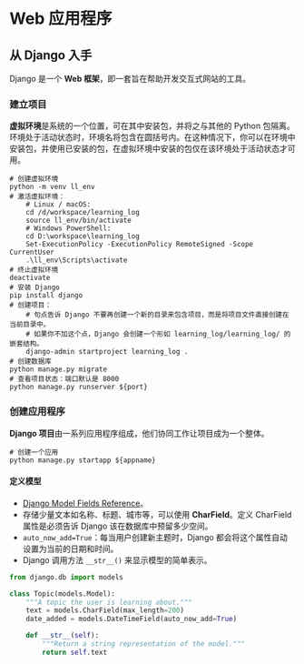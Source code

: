 # Web 应用程序

## 从 Django 入手

Django 是一个 **Web 框架**，即一套旨在帮助开发交互式网站的工具。

### 建立项目

**虚拟环境**是系统的一个位置，可在其中安装包，并将之与其他的 Python 包隔离。环境处于活动状态时，环境名将包含在圆括号内。在这种情况下，你可以在环境中安装包，并使用已安装的包，在虚拟环境中安装的包仅在该环境处于活动状态才可用。

```shell
# 创建虚拟环境
python -m venv ll_env
# 激活虚拟环境：
    # Linux / macOS:
    cd /d/workspace/learning_log
    source ll_env/bin/activate
    # Windows PowerShell:
    cd D:\workspace\learning_log
    Set-ExecutionPolicy -ExecutionPolicy RemoteSigned -Scope CurrentUser
    .\ll_env\Scripts\activate
# 终止虚拟环境
deactivate
# 安装 Django
pip install django
# 创建项目：
    # 句点告诉 Django 不要再创建一个新的目录来包含项目，而是将项目文件直接创建在当前目录中。
    # 如果你不加这个点，Django 会创建一个形如 learning_log/learning_log/ 的嵌套结构。
    django-admin startproject learning_log .
# 创建数据库
python manage.py migrate
# 查看项目状态：端口默认是 8000
python manage.py runserver ${port}
```

### 创建应用程序

**Django 项目**由一系列应用程序组成，他们协同工作让项目成为一个整体。

```shell
# 创建一个应用
python manage.py startapp ${appname}
```

#### 定义模型

- [Django Model Fields Reference](https://docs.djangoproject.com/en/5.2/ref/models/fields/)。
- 存储少量文本如名称、标题、城市等，可以使用 **CharField**。定义 CharField 属性是必须告诉 Django 该在数据库中预留多少空间。
- `auto_now_add=True`：每当用户创建新主题时，Django 都会将这个属性自动设置为当前的日期和时间。
- Django 调用方法 `__str__()` 来显示模型的简单表示。

```python
from django.db import models

class Topic(models.Model):
    """A topic the user is learning about."""
    text = models.CharField(max_length=200)
    date_added = models.DateTimeField(auto_now_add=True)

    def __str__(self):
        """Return a string representation of the model."""
        return self.text
```
